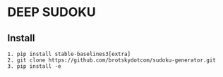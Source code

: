 # DEEP SUDOKU





## Install

    1. pip install stable-baselines3[extra]
    2. git clone https://github.com/brotskydotcom/sudoku-generator.git
    3. pip install -e
